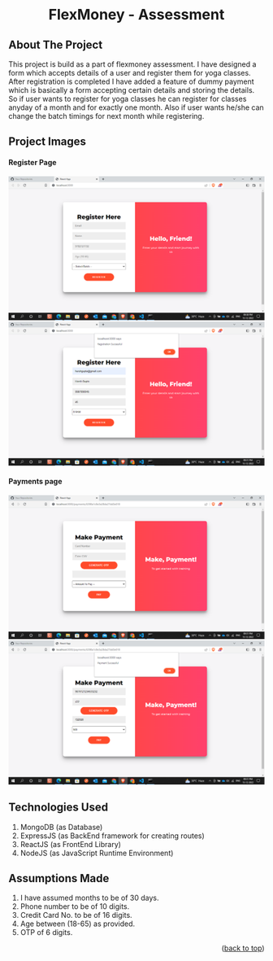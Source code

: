 <div id="top"></div>

<br />
<div align="center">
  <h1 align="center">
    <b>FlexMoney - Assessment</b>
  </h1>
</div>

## About The Project

This project is build as a part of flexmoney assessment. I have designed a form which accepts details of a user and register them for yoga classes. After registration is completed I have added a feature of dummy payment which is basically a form accepting certain details and storing the details. So if user wants to register for yoga classes he can register for classes anyday of a month and for exactly one month. Also if user wants he/she can change the batch timings for next month while registering.

## Project Images
#### Register Page
<img src="./project_screenshots/1.png" alt="Logo" >
<img src="./project_screenshots/2.png" alt="Logo" >

#### Payments page
<img src="./project_screenshots/3.png" alt="Logo" >
<img src="./project_screenshots/4.png" alt="Logo" >

## Technologies Used

1. MongoDB (as Database)
2. ExpressJS (as BackEnd framework for creating routes)
3. ReactJS (as FrontEnd Library)
4. NodeJS (as JavaScript Runtime Environment)
## Assumptions Made

1. I have assumed months to be of 30 days.
2. Phone number to be of 10 digits.
3. Credit Card No. to be of 16 digits. 
4. Age between (18-65) as provided.
5. OTP of 6 digits.


<p align="right">(<a href="#top">back to top</a>)</p>

